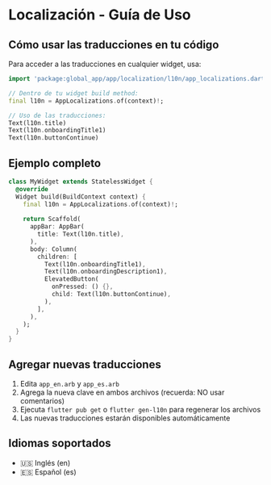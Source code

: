 # Localización - Guía de Uso

## Cómo usar las traducciones en tu código

Para acceder a las traducciones en cualquier widget, usa:

```dart
import 'package:global_app/app/localization/l10n/app_localizations.dart';

// Dentro de tu widget build method:
final l10n = AppLocalizations.of(context)!;

// Uso de las traducciones:
Text(l10n.title)
Text(l10n.onboardingTitle1)
Text(l10n.buttonContinue)
```

## Ejemplo completo

```dart
class MyWidget extends StatelessWidget {
  @override
  Widget build(BuildContext context) {
    final l10n = AppLocalizations.of(context)!;
    
    return Scaffold(
      appBar: AppBar(
        title: Text(l10n.title),
      ),
      body: Column(
        children: [
          Text(l10n.onboardingTitle1),
          Text(l10n.onboardingDescription1),
          ElevatedButton(
            onPressed: () {},
            child: Text(l10n.buttonContinue),
          ),
        ],
      ),
    );
  }
}
```

## Agregar nuevas traducciones

1. Edita `app_en.arb` y `app_es.arb`
2. Agrega la nueva clave en ambos archivos (recuerda: NO usar comentarios)
3. Ejecuta `flutter pub get` o `flutter gen-l10n` para regenerar los archivos
4. Las nuevas traducciones estarán disponibles automáticamente

## Idiomas soportados

- 🇺🇸 Inglés (en)
- 🇪🇸 Español (es)
